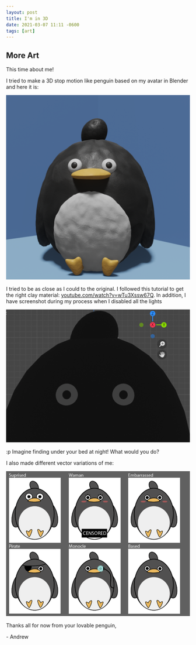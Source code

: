 ```yaml
---
layout: post
title: I'm in 3D
date: 2021-03-07 11:11 -0600
tags: [art]
---
```


## More Art

This time about me!

I tried to make a 3D stop motion like penguin based on my avatar in Blender and here it is:

![3d](../assets/img/other/3d.png)

I tried to be as close as I could to the original. I followed this tutorial to get the right clay material: [youtube.com/watch?v=wTu3Xssw67Q](https://www.youtube.com/watch?v=wTu3Xssw67Q). In addition, I have screenshot during my process when I disabled all the lights

![uhoh](../assets/img/other/uhoh.png)

\:p Imagine finding under your bed at night! What would you do?



I also made different vector variations of me:

![pick](../assets/img/other/pick.png)



Thanks all for now from your lovable penguin,

\- Andrew